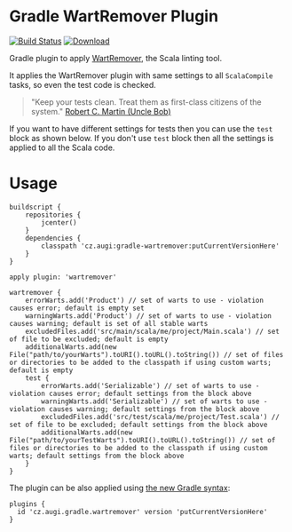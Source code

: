 # Gradle WartRemover Plugin

[![Build Status](https://travis-ci.org/augi/gradle-wartremover.svg)](https://travis-ci.org/augi/gradle-wartremover) [ ![Download](https://api.bintray.com/packages/augi/maven/gradle-wartremover/images/download.svg) ](https://bintray.com/augi/maven/gradle-wartremover/_latestVersion)

Gradle plugin to apply [WartRemover](http://www.wartremover.org), the Scala linting tool.

It applies the WartRemover plugin with same settings to all `ScalaCompile` tasks, so even the test code is checked.
> "Keep your tests clean. Treat them as first-class citizens of the system."
 [Robert C. Martin (Uncle Bob)](http://blog.cleancoder.com/uncle-bob/2017/05/05/TestDefinitions.html)

If you want to have different settings for tests then you can use the `test` block as shown below.
 If you don't use `test` block then all the settings is applied to all the Scala code.

Usage
====================

	buildscript {
		repositories {
			jcenter()
		}
		dependencies {
			classpath 'cz.augi:gradle-wartremover:putCurrentVersionHere'
		}
	}

	apply plugin: 'wartremover'
	
	wartremover {
	    errorWarts.add('Product') // set of warts to use - violation causes error; default is empty set
	    warningWarts.add('Product') // set of warts to use - violation causes warning; default is set of all stable warts
	    excludedFiles.add('src/main/scala/me/project/Main.scala') // set of file to be excluded; default is empty
        additionalWarts.add(new File("path/to/yourWarts").toURI().toURL().toString()) // set of files or directories to be added to the classpath if using custom warts; default is empty
	    test {
	        errorWarts.add('Serializable') // set of warts to use - violation causes error; default settings from the block above
            warningWarts.add('Serializable') // set of warts to use - violation causes warning; default settings from the block above
            excludedFiles.add('src/test/scala/me/project/Test.scala') // set of file to be excluded; default settings from the block above
            additionalWarts.add(new File("path/to/yourTestWarts").toURI().toURL().toString()) // set of files or directories to be added to the classpath if using custom warts; default settings from the block above
	    }
	}
	
The plugin can be also applied using [the new Gradle syntax](https://plugins.gradle.org/plugin/cz.augi.gradle.wartremover):

    plugins {
      id 'cz.augi.gradle.wartremover' version 'putCurrentVersionHere'
    }
